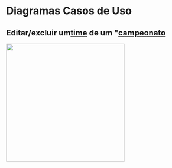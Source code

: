 # Diagramas Casos de Uso

## Editar/excluir um<a href="../../lexico/#time">time</a> de um "<a href="../../lexico/#campeonato">campeonato</a>
<div class="toolgrid">
	<div>
        <img height="320px" src="../imagens/editar_excluir_time.png"> 
    </div>
</div>